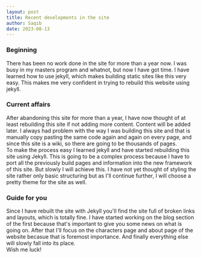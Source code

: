 ```yaml
---
layout: post
title: Recent developments in the site
author: Saqib
date: 2023-08-13
---
```

### Beginning
There has been no work done in the site for more than a year now. I was busy in my masters program and whatnot, but now I have got time. I have learned how to use jekyll, which makes building static sites like this very easy. This makes me very confident in trying to rebuild this website using jekyll.
### Current affairs
After abandoning this site for more than a year, I have now thought of at least rebuilding this site if not adding more content. Content will be added later. I always had problem with the way I was building this site and that is manually copy pasting the same code again and again on every page, and since this site is a wiki, so there are going to be thousands of pages.  
To make the process easy I learned jekyll and have started rebuilding this site using Jekyll. This is going to be a complex process because I have to port all the previously build pages and information into the new framework of this site. But slowly I will achieve this. I have not yet thought of styling the site rather only basic structuring but as I'll continue further, I will choose a pretty theme for the site as well.
### Guide for you
Since I have rebuilt the site with Jekyll you'll find the site full of broken links and layouts, which is totally fine. I have started working on the blog section of the first because that's important to give you some news on what is going on. After that I'll focus on the characters page and about page of the website becasue that is foremost importance. And finally everything else will slowly fall into its place.  
Wish me luck!
